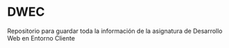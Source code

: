 # DWEC
Repositorio para guardar toda la información de la asignatura de Desarrollo Web en Entorno Cliente
